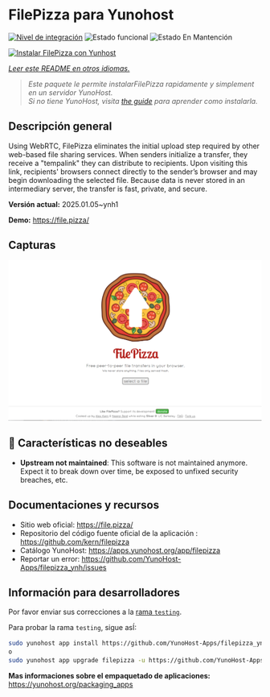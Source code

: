 <!--
Este archivo README esta generado automaticamente<https://github.com/YunoHost/apps/tree/master/tools/readme_generator>
No se debe editar a mano.
-->

# FilePizza para Yunohost

[![Nivel de integración](https://apps.yunohost.org/badge/integration/filepizza)](https://ci-apps.yunohost.org/ci/apps/filepizza/)
![Estado funcional](https://apps.yunohost.org/badge/state/filepizza)
![Estado En Mantención](https://apps.yunohost.org/badge/maintained/filepizza)

[![Instalar FilePizza con Yunhost](https://install-app.yunohost.org/install-with-yunohost.svg)](https://install-app.yunohost.org/?app=filepizza)

*[Leer este README en otros idiomas.](./ALL_README.md)*

> *Este paquete le permite instalarFilePizza rapidamente y simplement en un servidor YunoHost.*  
> *Si no tiene YunoHost, visita [the guide](https://yunohost.org/install) para aprender como instalarla.*

## Descripción general

Using WebRTC, FilePizza eliminates the initial upload step required by other web-based file sharing services. When senders initialize a transfer, they receive a "tempalink" they can distribute to recipients. Upon visiting this link, recipients' browsers connect directly to the sender’s browser and may begin downloading the selected file. Because data is never stored in an intermediary server, the transfer is fast, private, and secure.

**Versión actual:** 2025.01.05~ynh1

**Demo:** <https://file.pizza/>

## Capturas

![Captura de FilePizza](./doc/screenshots/screenshot.png)

## :red_circle: Características no deseables

- **Upstream not maintained**: This software is not maintained anymore. Expect it to break down over time, be exposed to unfixed security breaches, etc.

## Documentaciones y recursos

- Sitio web oficial: <https://file.pizza/>
- Repositorio del código fuente oficial de la aplicación : <https://github.com/kern/filepizza>
- Catálogo YunoHost: <https://apps.yunohost.org/app/filepizza>
- Reportar un error: <https://github.com/YunoHost-Apps/filepizza_ynh/issues>

## Información para desarrolladores

Por favor enviar sus correcciones a la [rama `testing`](https://github.com/YunoHost-Apps/filepizza_ynh/tree/testing).

Para probar la rama `testing`, sigue asÍ:

```bash
sudo yunohost app install https://github.com/YunoHost-Apps/filepizza_ynh/tree/testing --debug
o
sudo yunohost app upgrade filepizza -u https://github.com/YunoHost-Apps/filepizza_ynh/tree/testing --debug
```

**Mas informaciones sobre el empaquetado de aplicaciones:** <https://yunohost.org/packaging_apps>
